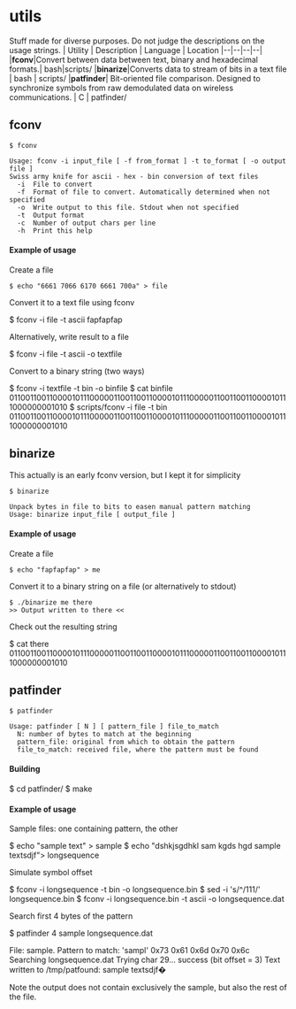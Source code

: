 # utils

Stuff made for diverse purposes. Do not judge the descriptions on  the usage strings.
| Utility | Description | Language | Location
|--|--|--|--|
|**fconv**|Convert between data between text, binary and hexadecimal formats.| bash|scripts/
|**binarize**|Converts data to stream of bits in a text file | bash | scripts/
|**patfinder**| Bit-oriented file comparison. Designed to synchronize symbols from raw demodulated data on wireless communications. | C | patfinder/

## fconv

    $ fconv
    
    Usage: fconv -i input_file [ -f from_format ] -t to_format [ -o output file ]
    Swiss army knife for ascii - hex - bin conversion of text files
      -i  File to convert
      -f  Format of file to convert. Automatically determined when not specified
      -o  Write output to this file. Stdout when not specified
      -t  Output format
      -c  Number of output chars per line
      -h  Print this help

#### Example of usage
Create a file

    $ echo "6661 7066 6170 6661 700a" > file

Convert it to a text file using fconv 

  $ fconv -i file -t ascii
  fapfapfap

Alternatively, write result to a file

  $ fconv -i file -t ascii -o textfile

Convert to a binary string (two ways)

  $ fconv -i textfile -t bin -o binfile
  $ cat binfile
  01100110011000010111000001100110011000010111000001100110011000010111000000001010
  $ scripts/fconv -i file -t bin
  01100110011000010111000001100110011000010111000001100110011000010111000000001010

## binarize
 This actually is an early fconv version, but I kept it for simplicity
 
    $ binarize
    
    Unpack bytes in file to bits to easen manual pattern matching
    Usage: binarize input_file [ output_file ]
#### Example of usage
Create a file

    $ echo "fapfapfap" > me

Convert it to a binary string on a file (or alternatively to stdout)

    $ ./binarize me there
    >> Output written to there <<
     
Check out the resulting string
  
  $ cat there
  01100110011000010111000001100110011000010111000001100110011000010111000000001010

## patfinder

    $ patfinder
    
    Usage: patfinder [ N ] [ pattern_file ] file_to_match
      N: number of bytes to match at the beginning
      pattern_file: original from which to obtain the pattern
      file_to_match: received file, where the pattern must be found

#### Building
  $ cd patfinder/
  $ make

#### Example of usage
Sample files: one containing pattern, the other 

  $ echo "sample text" > sample
  $ echo "dshkjsgdhkl sam kgds hgd sample textsdjf"> longsequence
  
Simulate symbol offset

  $ fconv -i longsequence -t bin -o longsequence.bin
  $ sed -i 's/^/111/' longsequence.bin
  $ fconv -i longsequence.bin -t ascii -o longsequence.dat

Search first 4 bytes of the pattern
    
  $ patfinder 4 sample longsequence.dat
     
  File: sample. Pattern to match:
        'sampl'
        0x73 0x61 0x6d 0x70 0x6c
    Searching longsequence.dat
    Trying char 29... success (bit offset = 3)
    Text written to /tmp/patfound:
        sample textsdjf�

Note the output does not contain exclusively the sample, but also the rest of the file.

